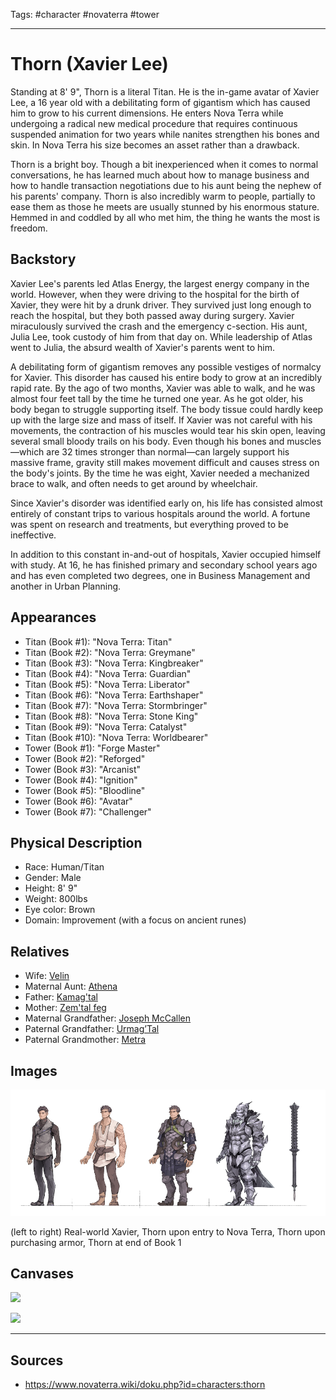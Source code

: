 Tags: #character #novaterra #tower 

---
# Thorn (Xavier Lee)

Standing at 8' 9", Thorn is a literal Titan. He is the in-game avatar of Xavier Lee, a 16 year old with a debilitating form of gigantism which has caused him to grow to his current dimensions. He enters Nova Terra while undergoing a radical new medical procedure that requires continuous suspended animation for two years while nanites strengthen his bones and skin. In Nova Terra his size becomes an asset rather than a drawback.

Thorn is a bright boy. Though a bit inexperienced when it comes to normal conversations, he has learned much about how to manage business and how to handle transaction negotiations due to his aunt being the nephew of his parents' company. Thorn is also incredibly warm to people, partially to ease them as those he meets are usually stunned by his enormous stature. Hemmed in and coddled by all who met him, the thing he wants the most is freedom.

## Backstory

Xavier Lee's parents led Atlas Energy, the largest energy company in the world. However, when they were driving to the hospital for the birth of Xavier, they were hit by a drunk driver. They survived just long enough to reach the hospital, but they both passed away during surgery. Xavier miraculously survived the crash and the emergency c-section. His aunt, Julia Lee, took custody of him from that day on. While leadership of Atlas went to Julia, the absurd wealth of Xavier's parents went to him.

A debilitating form of gigantism removes any possible vestiges of normalcy for Xavier. This disorder has caused his entire body to grow at an incredibly rapid rate. By the ago of two months, Xavier was able to walk, and he was almost four feet tall by the time he turned one year. As he got older, his body began to struggle supporting itself. The body tissue could hardly keep up with the large size and mass of itself. If Xavier was not careful with his movements, the contraction of his muscles would tear his skin open, leaving several small bloody trails on his body. Even though his bones and muscles—which are 32 times stronger than normal—can largely support his massive frame, gravity still makes movement difficult and causes stress on the body's joints. By the time he was eight, Xavier needed a mechanized brace to walk, and often needs to get around by wheelchair.

Since Xavier's disorder was identified early on, his life has consisted almost entirely of constant trips to various hospitals around the world. A fortune was spent on research and treatments, but everything proved to be ineffective.

In addition to this constant in-and-out of hospitals, Xavier occupied himself with study. At 16, he has finished primary and secondary school years ago and has even completed two degrees, one in Business Management and another in Urban Planning.

## Appearances

- Titan (Book #1): "Nova Terra: Titan"
- Titan (Book #2): "Nova Terra: Greymane"
- Titan (Book #3): "Nova Terra: Kingbreaker"
- Titan (Book #4): "Nova Terra: Guardian"
- Titan (Book #5): "Nova Terra: Liberator"
- Titan (Book #6): "Nova Terra: Earthshaper"
- Titan (Book #7): "Nova Terra: Stormbringer"
- Titan (Book #8): "Nova Terra: Stone King"
- Titan (Book #9): "Nova Terra: Catalyst"
- Titan (Book #10): "Nova Terra: Worldbearer"
- Tower (Book #1): "Forge Master"
- Tower (Book #2): "Reforged"
- Tower (Book #3): "Arcanist"
- Tower (Book #4): "Ignition"
- Tower (Book #5): "Bloodline"
- Tower (Book #6): "Avatar"
- Tower (Book #7): "Challenger"

## Physical Description

- Race: Human/Titan
- Gender: Male
- Height: 8' 9"
- Weight: 800lbs
- Eye color: Brown
- Domain: Improvement (with a focus on ancient runes)

## Relatives

- Wife: [Velin](Velin.md)
- Maternal Aunt: [Athena](Athena.md)
- Father: [Kamag'tal](Kamag'tal.md)
- Mother: [Zem'tal feg](Zem'tal_feg.md)
- Maternal Grandfather: [Joseph McCallen](JosephMcCallen.md)
- Paternal Grandfather: [Urmag’Tal](Urmag’Tal.md)
- Paternal Grandmother: [Metra](Metra.md)

## Images

![](../Resources/Attachments/Thorn_1.png)

(left to right) Real-world Xavier, Thorn upon entry to Nova Terra, Thorn upon purchasing armor, Thorn at end of Book 1

## Canvases

![](../Resources/Canvases/TitanLineage.canvas)

![](../Resources/Canvases/ThornsFamilyTree.canvas)

---
## Sources
- https://www.novaterra.wiki/doku.php?id=characters:thorn

